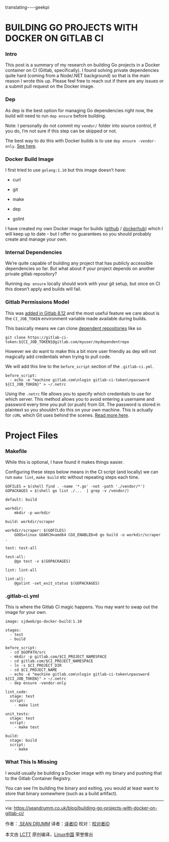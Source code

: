 translating----geekpi

BUILDING GO PROJECTS WITH DOCKER ON GITLAB CI
===============================================

### Intro

This post is a summary of my research on building Go projects in a Docker container on CI (Gitlab, specifically). I found solving private dependencies quite hard (coming from a Node/.NET background) so that is the main reason I wrote this up. Please feel free to reach out if there are any issues or a submit pull request on the Docker image.

### Dep

As dep is the best option for managing Go dependencies right now, the build will need to run `dep ensure` before building.

Note: I personally do not commit my `vendor/` folder into source control, if you do, I’m not sure if this step can be skipped or not.

The best way to do this with Docker builds is to use `dep ensure -vendor-only`. [See here][1].

### Docker Build Image

I first tried to use `golang:1.10` but this image doesn’t have:

*   curl

*   git

*   make

*   dep

*   golint

I have created my own Docker image for builds ([github][2] / [dockerhub][3]) which I will keep up to date - but I offer no guarantees so you should probably create and manage your own.

### Internal Dependencies

We’re quite capable of building any project that has publicly accessible dependencies so far. But what about if your project depends on another private gitlab repository?

Running `dep ensure` locally should work with your git setup, but once on CI this doesn’t apply and builds will fail.

### Gitlab Permissions Model

This was [added in Gitlab 8.12][4] and the most useful feature we care about is the `CI_JOB_TOKEN` environment variable made available during builds.

This basically means we can clone [dependent repositories][5] like so

```
git clone https://gitlab-ci-token:${CI_JOB_TOKEN}@gitlab.com/myuser/mydependentrepo

```

However we do want to make this a bit more user friendly as dep will not magically add credentials when trying to pull code.

We will add this line to the `before_script` section of the `.gitlab-ci.yml`.

```
before_script:
  - echo -e "machine gitlab.com\nlogin gitlab-ci-token\npassword ${CI_JOB_TOKEN}" > ~/.netrc

```

Using the `.netrc` file allows you to specify which credentials to use for which server. This method allows you to avoid entering a username and password every time you pull (or push) from Git. The password is stored in plaintext so you shouldn’t do this on your own machine. This is actually for `cURL` which Git uses behind the scenes. [Read more here][6].

Project Files
============================================================

### Makefile

While this is optional, I have found it makes things easier.

Configuring these steps below means in the CI script (and locally) we can run `make lint`, `make build` etc without repeating steps each time.

```
GOFILES = $(shell find . -name '*.go' -not -path './vendor/*')
GOPACKAGES = $(shell go list ./...  | grep -v /vendor/)

default: build

workdir:
	mkdir -p workdir

build: workdir/scraper

workdir/scraper: $(GOFILES)
	GOOS=linux GOARCH=amd64 CGO_ENABLED=0 go build -o workdir/scraper .

test: test-all

test-all:
	@go test -v $(GOPACKAGES)

lint: lint-all

lint-all:
	@golint -set_exit_status $(GOPACKAGES)

```

### .gitlab-ci.yml

This is where the Gitlab CI magic happens. You may want to swap out the image for your own.

```
image: sjdweb/go-docker-build:1.10

stages:
  - test
  - build

before_script:
  - cd $GOPATH/src
  - mkdir -p gitlab.com/$CI_PROJECT_NAMESPACE
  - cd gitlab.com/$CI_PROJECT_NAMESPACE
  - ln -s $CI_PROJECT_DIR
  - cd $CI_PROJECT_NAME
  - echo -e "machine gitlab.com\nlogin gitlab-ci-token\npassword ${CI_JOB_TOKEN}" > ~/.netrc
  - dep ensure -vendor-only

lint_code:
  stage: test
  script:
    - make lint

unit_tests:
  stage: test
  script:
    - make test

build:
  stage: build
  script:
    - make

```

### What This Is Missing

I would usually be building a Docker image with my binary and pushing that to the Gitlab Container Registry.

You can see I’m building the binary and exiting, you would at least want to store that binary somewhere (such as a build artifact).

--------------------------------------------------------------------------------

via: https://seandrumm.co.uk/blog/building-go-projects-with-docker-on-gitlab-ci/

作者：[ SEAN DRUMM][a]
译者：[译者ID](https://github.com/译者ID)
校对：[校对者ID](https://github.com/校对者ID)

本文由 [LCTT](https://github.com/LCTT/TranslateProject) 原创编译，[Linux中国](https://linux.cn/) 荣誉推出

[a]:https://seandrumm.co.uk/
[1]:https://github.com/golang/dep/blob/master/docs/FAQ.md#how-do-i-use-dep-with-docker
[2]:https://github.com/sjdweb/go-docker-build/blob/master/Dockerfile
[3]:https://hub.docker.com/r/sjdweb/go-docker-build/
[4]:https://docs.gitlab.com/ce/user/project/new_ci_build_permissions_model.html
[5]:https://docs.gitlab.com/ce/user/project/new_ci_build_permissions_model.html#dependent-repositories
[6]:https://github.com/bagder/everything-curl/blob/master/usingcurl-netrc.md
